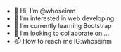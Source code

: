 - 👋 Hi, I’m @whoseinm
- 👀 I’m interested in web developing
- 🌱 I’m currently learning Bootstrap
- 💞️ I’m looking to collaborate on ...
- 📫 How to reach me IG:whoseinm

<!---
whoseinm/whoseinm is a ✨ special ✨ repository because its `README.md` (this file) appears on your GitHub profile.
You can click the Preview link to take a look at your changes.
--->
